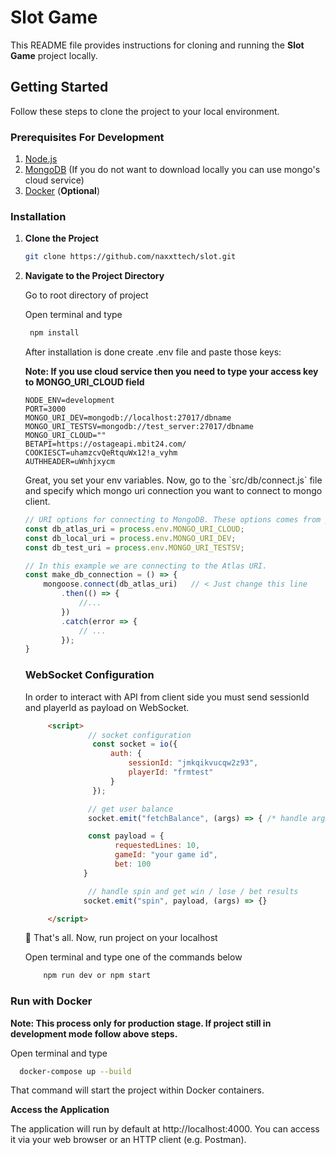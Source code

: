 # Slot Game

This README file provides instructions for cloning and running the **Slot Game** project locally.

## Getting Started

Follow these steps to clone the project to your local environment.

### Prerequisites For Development

1. [Node.js](https://nodejs.org/)
2. [MongoDB](https://www.mongodb.com/try/download/community) (If you do not want to download locally you can use mongo's cloud service)
3. [Docker](https://www.docker.com/) (**Optional**)

### Installation

1. **Clone the Project**

   ```bash
   git clone https://github.com/naxxttech/slot.git
   
2. **Navigate to the Project Directory**
   <p>Go to root directory of project</p>
   <p>Open terminal and type</p>
   
   ```bash
    npm install
   ```
   
   <p>After installation is done create .env file and paste those keys:</p>
   <p><b>Note: If you use cloud service then you need to type your access key to MONGO_URI_CLOUD field</b></p>

      ```env
      NODE_ENV=development
      PORT=3000
      MONGO_URI_DEV=mongodb://localhost:27017/dbname
      MONGO_URI_TESTSV=mongodb://test_server:27017/dbname
      MONGO_URI_CLOUD=""
      BETAPI=https://ostageapi.mbit24.com/
      COOKIESCT=uhamzcvQeRtquWx12!a_vyhm
      AUTHHEADER=uWnhjxycm
      ```

   <p>Great, you set your env variables. Now, go to the `src/db/connect.js` file and specify which mongo uri connection you want to connect to mongo client.</p>

   ```js
   // URI options for connecting to MongoDB. These options comes from your .env file.
   const db_atlas_uri = process.env.MONGO_URI_CLOUD;
   const db_local_uri = process.env.MONGO_URI_DEV;
   const db_test_uri = process.env.MONGO_URI_TESTSV;
   
   // In this example we are connecting to the Atlas URI.
   const make_db_connection = () => {
       mongoose.connect(db_atlas_uri)   // < Just change this line
           .then(() => {
               //...
           })
           .catch(error => {
               // ...
           });
   }
   ```
   ### WebSocket Configuration
   <p>In order to interact with API from client side you must send sessionId and playerId as payload on WebSocket.</p>
   
   ```html
        <script>
                 // socket configuration
                  const socket = io({
                      auth: {
                          sessionId: "jmkqikvucqw2z93",
                          playerId: "frmtest"
                      }
                  });
   
                 // get user balance
                 socket.emit("fetchBalance", (args) => { /* handle args here*/ }

                 const payload = {
                       requestedLines: 10,
                       gameId: "your game id",
                       bet: 100
                }
   
                 // handle spin and get win / lose / bet results 
                socket.emit("spin", payload, (args) => {}
   
        </script>
    ```
   
   <p>🚀 That's all. Now, run project on your localhost</p>
   <p>Open terminal and type one of the commands below</p>
   
   ```bash
       npm run dev or npm start
   ```

### Run with Docker
   <p><b>Note: This process only for production stage. If project still in development mode follow above steps.</b></p>
   <p>Open terminal and type</p>
   
   ```bash
     docker-compose up --build
   ```
  <p>That command will start the project within Docker containers.</p>
  
  **Access the Application**
    <p>
        The application will run by default at http://localhost:4000. You can access it via your web browser or an HTTP client (e.g. Postman).
    </p>
